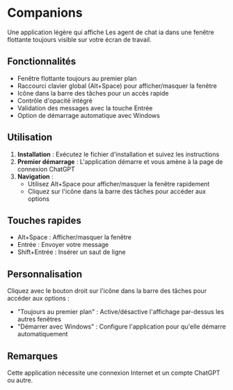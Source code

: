 # Companions

Une application légère qui affiche Les agent de chat ia dans une fenêtre flottante toujours visible sur votre écran de travail.

## Fonctionnalités

- Fenêtre flottante toujours au premier plan
- Raccourci clavier global (Alt+Space) pour afficher/masquer la fenêtre
- Icône dans la barre des tâches pour un accès rapide
- Contrôle d'opacité intégré
- Validation des messages avec la touche Entrée
- Option de démarrage automatique avec Windows

## Utilisation

1. **Installation** : Exécutez le fichier d'installation et suivez les instructions
2. **Premier démarrage** : L'application démarre et vous amène à la page de connexion ChatGPT
3. **Navigation** :
   - Utilisez Alt+Space pour afficher/masquer la fenêtre rapidement
   - Cliquez sur l'icône dans la barre des tâches pour accéder aux options

## Touches rapides

- Alt+Space : Afficher/masquer la fenêtre
- Entrée : Envoyer votre message
- Shift+Entrée : Insérer un saut de ligne

## Personnalisation

Cliquez avec le bouton droit sur l'icône dans la barre des tâches pour accéder aux options :
- "Toujours au premier plan" : Active/désactive l'affichage par-dessus les autres fenêtres
- "Démarrer avec Windows" : Configure l'application pour qu'elle démarre automatiquement

## Remarques

Cette application nécessite une connexion Internet et un compte ChatGPT ou autre.
